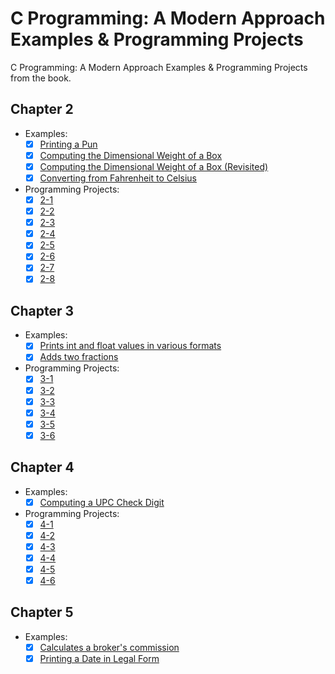 # C Programming: A Modern Approach Examples &amp; Programming Projects
C Programming: A Modern Approach Examples &amp; Programming Projects from the book.

## Chapter 2
- Examples:
    - [x] [Printing a Pun](/chapter-02-examples/pun.c)
    - [x] [Computing the Dimensional Weight of a Box](/chapter-02-examples/dweight.c)
    - [x] [Computing the Dimensional Weight of a Box (Revisited)](/chapter-02-examples/dweight2.c)
    - [x] [Converting from Fahrenheit to Celsius](/chapter-02-examples/celsius.c)
- Programming Projects:
    - [x] [2-1](chapter-02-projects/project2-1.c)
    - [x] [2-2](chapter-02-projects/project2-2.c)
    - [x] [2-3](chapter-02-projects/project2-3.c)
    - [x] [2-4](chapter-02-projects/project2-4.c)
    - [x] [2-5](chapter-02-projects/project2-5.c)
    - [x] [2-6](chapter-02-projects/project2-6.c)
    - [x] [2-7](chapter-02-projects/project2-7.c)
    - [x] [2-8](chapter-02-projects/project2-8.c)

## Chapter 3
- Examples:
    - [x] [Prints int and float values in various formats](chapter-03-examples/tprintf.c)
    - [x] [Adds two fractions](chapter-03-examples/addfrac.c)
- Programming Projects:
    - [x] [3-1](chapter-03-projects/project3-1.c)
    - [x] [3-2](chapter-03-projects/project3-2.c)
    - [x] [3-3](chapter-03-projects/project3-3.c)
    - [x] [3-4](chapter-03-projects/project3-4.c)
    - [x] [3-5](chapter-03-projects/project3-5.c)
    - [x] [3-6](chapter-03-projects/project3-6.c)

## Chapter 4
- Examples:
    - [x] [Computing a UPC Check Digit](chapter-04-examples/upc.c)
- Programming Projects:
    - [x] [4-1](chapter-04-projects/project4-1.c)
    - [x] [4-2](chapter-04-projects/project4-2.c)
    - [x] [4-3](chapter-04-projects/project4-3.c)
    - [x] [4-4](chapter-04-projects/project4-4.c)
    - [x] [4-5](chapter-04-projects/project4-5.c)
    - [x] [4-6](chapter-04-projects/project4-6.c)

## Chapter 5
- Examples:
    - [x] [Calculates a broker's commission](chapter-05-examples/broker.c)
    - [x] [Printing a Date in Legal Form](chapter-05-examples/date.c)
